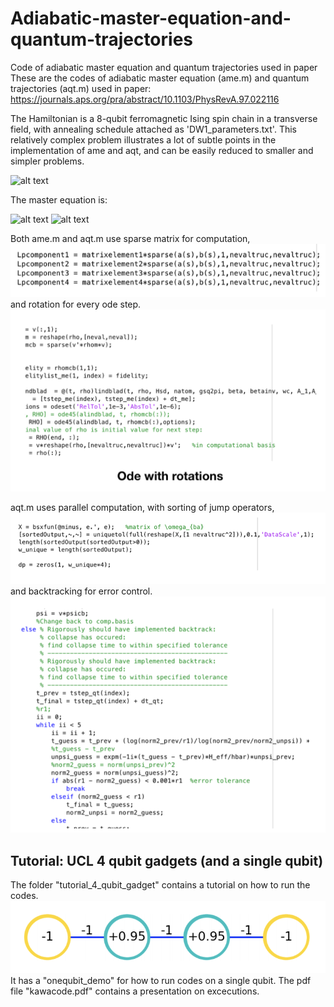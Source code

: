 # Adiabatic-master-equation-and-quantum-trajectories
Code of adiabatic master equation and quantum trajectories used in paper
These are the codes of adiabatic master equation (ame.m) and quantum trajectories (aqt.m) used in paper:
https://journals.aps.org/pra/abstract/10.1103/PhysRevA.97.022116

The Hamiltonian is a 8-qubit ferromagnetic Ising spin chain in a transverse field, with annealing schedule attached as 'DW1_parameters.txt'. This relatively complex problem illustrates a lot of subtle points in the implementation of ame and aqt, and can be easily reduced to smaller and simpler problems. 


![alt text](https://github.com/kwyip/Adiabatic-master-equation-and-quantum-trajectories/blob/master/8-qubit_chain.png)






The master equation is:

![alt text](https://github.com/kwyip/Adiabatic-master-equation-and-quantum-trajectories/blob/master/ame1.png)
![alt text](https://github.com/kwyip/Adiabatic-master-equation-and-quantum-trajectories/blob/master/ame2.png)









Both ame.m and aqt.m use sparse matrix for computation,
![alt text](https://github.com/USCqserver/Adiabatic-master-equation-and-quantum-trajectories/blob/master/sparsem.png)
and rotation for every ode step.
![alt text](https://github.com/USCqserver/Adiabatic-master-equation-and-quantum-trajectories/blob/master/rotation.png)

aqt.m uses parallel computation, with sorting of jump operators,
![alt text](https://github.com/USCqserver/Adiabatic-master-equation-and-quantum-trajectories/blob/master/sortingjump.png)
and backtracking for error control.
![alt text](https://github.com/USCqserver/Adiabatic-master-equation-and-quantum-trajectories/blob/master/backtracking.png)



## Tutorial: UCL 4 qubit gadgets (and a single qubit)
The folder "tutorial_4_qubit_gadget" contains a tutorial on how to run the codes. 
![alt text](https://github.com/USCqserver/Adiabatic-master-equation-and-quantum-trajectories/blob/master/4-qubit.png)
It has a "onequbit_demo" for how to run codes on a single qubit. The pdf file "kawacode.pdf" contains a presentation on excecutions.
